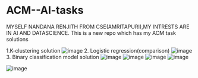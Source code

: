 # ACM--AI-tasks
MYSELF NANDANA RENJITH FROM CSE(AMRITAPURI),MY INTRESTS ARE IN AI AND DATASCIENCE.
This is a new repo which has my ACM task solutions

1.K-clustering solution
![image](https://github.com/user-attachments/assets/2ec4f4d3-3b60-4d97-8a66-6102318f4246)
2. Logistic regression(comparison)
![image](https://github.com/user-attachments/assets/e934065f-27d3-4c14-9251-aab3df46759b)
3. Binary classification model solution
![image](https://github.com/user-attachments/assets/673304e0-2d18-4b0e-aa7d-ff8d8b5b2dc5)
![image](https://github.com/user-attachments/assets/080853bd-f539-45d9-a3be-a131ed49b587)
![image](https://github.com/user-attachments/assets/b2944087-5617-41fc-9eb3-72a86dd39dc6)
![image](https://github.com/user-attachments/assets/83873f67-0e5f-4abd-8132-cfed62d0f852)

![image](https://github.com/user-attachments/assets/f0270408-6d09-4134-94c0-83995968851e)










